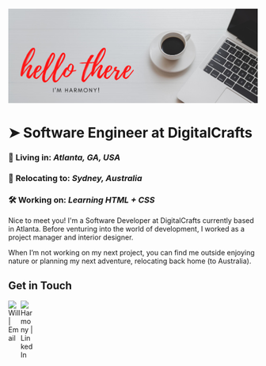 ![](https://github.com/harmonytrevena/harmonytrevena/blob/master/ReadMe_Cover_Photo.png)

# ➤ Software Engineer at DigitalCrafts 

### 📍 **Living in:**  *Atlanta, GA, USA* 
### 📍 **Relocating to:**  *Sydney, Australia* 
### 🛠️ **Working on:**  *Learning HTML + CSS* 

Nice to meet you! I'm a Software Developer at DigitalCrafts currently based in Atlanta. Before venturing into the world of development, I worked as a project manager and interior designer. 

When I’m not working on my next project, you can find me outside enjoying nature or planning my next adventure, relocating back home (to Australia).

## Get in Touch
  <a href="mailto:harmonytrevena@gmail.com">
    <img align="left" alt="Will | Email" width="25px" src="https://cdn.jsdelivr.net/npm/simple-icons@v3/icons/gmail.svg"/>
  </a>
  <a href="https://www.linkedin.com/in/harmony-trevena/">
    <img align="left" alt="Harmony | LinkedIn" width="25px" src="https://cdn.jsdelivr.net/npm/simple-icons@v3/icons/linkedin.svg" />
  </a>

<!--
**harmonytrevena/harmonytrevena** is a ✨ _special_ ✨ repository because its `README.md` (this file) appears on your GitHub profile.

Here are some ideas to get you started:

- 🔭 I’m currently working on ...
- 🌱 I’m currently learning ...
- 👯 I’m looking to collaborate on ...
- 🤔 I’m looking for help with ...
- 💬 Ask me about ...
- 📫 How to reach me: ...
- 😄 Pronouns: ...
- ⚡ Fun fact: ...
-->

